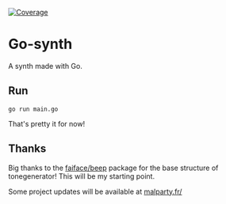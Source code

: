 [![Coverage](https://coveralls.io/repos/github/malparty/go-synth/badge.svg)](https://coveralls.io/github/malparty/go-synth)

# Go-synth

A synth made with Go.

## Run

`go run main.go`

That's pretty it for now!

## Thanks

Big thanks to the [faiface/beep](github.com/faiface/beep) package for the base structure of tonegenerator!
This will be my starting point.

Some project updates will be available at [malparty.fr/](https://malparty.fr/category/learn/)
